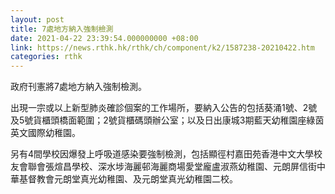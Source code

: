 ```yaml
---
layout: post
title: 7處地方納入強制檢測
date: 2021-04-22 23:39:54.000000000 +08:00
link: https://news.rthk.hk/rthk/ch/component/k2/1587238-20210422.htm
categories: rthk
---
```


政府刊憲將7處地方納入強制檢測。

出現一宗或以上新型肺炎確診個案的工作場所，要納入公告的包括葵涌1號、2號及5號貨櫃頭橋面範圍；2號貨櫃碼頭辦公室；以及日出康城3期藍天幼稚園座綠茵英文國際幼稚園。

另有4間學校因爆發上呼吸道感染要強制檢測，包括顯徑村嘉田苑香港中文大學校友會聯會張煊昌學校、深水埗海麗邨海麗商場愛堂龐盧淑燕幼稚園、元朗屏信街中華基督教會元朗堂真光幼稚園、及元朗堂真光幼稚園二校。
